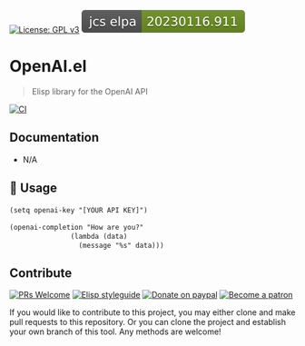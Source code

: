 [![License: GPL v3](https://img.shields.io/badge/License-GPL%20v3-blue.svg)](https://www.gnu.org/licenses/gpl-3.0)
[![JCS-ELPA](https://raw.githubusercontent.com/jcs-emacs/badges/master/elpa/v/openai.svg)](https://jcs-emacs.github.io/jcs-elpa/#/openai)

# OpenAI.el
> Elisp library for the OpenAI API

[![CI](https://github.com/jcs090218/openai/actions/workflows/test.yml/badge.svg)](https://github.com/jcs090218/openai/actions/workflows/test.yml)

## Documentation

- N/A

## 🔨 Usage

```elisp
(setq openai-key "[YOUR API KEY]")
```

```elisp
(openai-completion "How are you?"
               (lambda (data)
                 (message "%s" data)))
```

## Contribute

[![PRs Welcome](https://img.shields.io/badge/PRs-welcome-brightgreen.svg)](http://makeapullrequest.com)
[![Elisp styleguide](https://img.shields.io/badge/elisp-style%20guide-purple)](https://github.com/bbatsov/emacs-lisp-style-guide)
[![Donate on paypal](https://img.shields.io/badge/paypal-donate-1?logo=paypal&color=blue)](https://www.paypal.me/jcs090218)
[![Become a patron](https://img.shields.io/badge/patreon-become%20a%20patron-orange.svg?logo=patreon)](https://www.patreon.com/jcs090218)

If you would like to contribute to this project, you may either
clone and make pull requests to this repository. Or you can
clone the project and establish your own branch of this tool.
Any methods are welcome!

